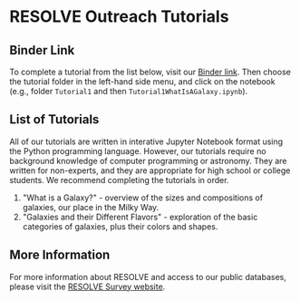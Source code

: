 # RESOLVE Outreach Tutorials

## Binder Link
To complete a tutorial from the list below, visit our [Binder link](https://mybinder.org/v2/gh/resolvesurvey/outreach/HEAD). Then choose the tutorial folder in the left-hand side menu, and click on the notebook (e.g., folder `Tutorial1` and then `Tutorial1WhatIsAGalaxy.ipynb`).

## List of Tutorials
All of our tutorials are written in interative Jupyter Notebook format using the Python programming language. However, our tutorials require no background knowledge of computer programming or astronomy. They are written for non-experts, and they are appropriate for high school or college students. We recommend completing the tutorials in order.

 1. "What is a Galaxy?" - overview of the sizes and compositions of galaxies, our place in the Milky Way.
 2. "Galaxies and their Different Flavors" - exploration of the basic categories of galaxies, plus their colors and shapes.

## More Information
For more information about RESOLVE and access to our public databases, please visit the [RESOLVE Survey website](https://resolve.astro.unc.edu/).
